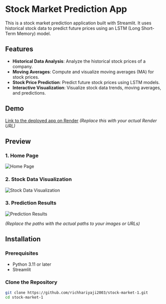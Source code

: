 # Stock Market Prediction App

This is a stock market prediction application built with Streamlit. It uses historical stock data to predict future prices using an LSTM (Long Short-Term Memory) model.

## Features

- **Historical Data Analysis**: Analyze the historical stock prices of a company.
- **Moving Averages**: Compute and visualize moving averages (MA) for stock prices.
- **Stock Price Prediction**: Predict future stock prices using LSTM models.
- **Interactive Visualization**: Visualize stock data trends, moving averages, and predictions.

## Demo

[Link to the deployed app on Render](#) *(Replace this with your actual Render URL)*

## Preview

### 1. Home Page
![Home Page](path_to_home_page_image.png)

### 2. Stock Data Visualization
![Stock Data Visualization](path_to_visualization_image.png)

### 3. Prediction Results
![Prediction Results](path_to_prediction_results_image.png)

*(Replace the paths with the actual paths to your images or URLs)*

## Installation

### Prerequisites

- Python 3.11 or later
- Streamlit

### Clone the Repository

```bash
git clone https://github.com/richhariyaji2003/stock-market-1.git
cd stock-market-1
